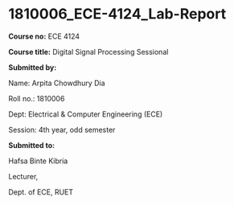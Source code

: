 # 1810006_ECE-4124_Lab-Report

**Course no:** ECE 4124

**Course title:** Digital Signal Processing Sessional




**Submitted by:**

Name: Arpita Chowdhury Dia

Roll no.: 1810006

Dept: Electrical & Computer Engineering (ECE)

Session: 4th year, odd semester 

 **Submitted to:**

Hafsa Binte Kibria

Lecturer,

Dept. of ECE, RUET


